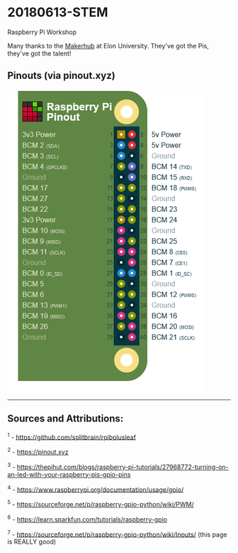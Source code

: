 # 20180613-STEM
Raspberry Pi Workshop

Many thanks to the [Makerhub](https://www.elon.edu/e/org/makers) at Elon University. They've got the Pis, they've got the talent!

## Pinouts (via pinout.xyz)

![Pinouts](https://raw.githubusercontent.com/jerrywaller/20180613-STEM/master/pinoutsXYZ.PNG)

---
## Sources and Attributions:
<sup>1</sup> - https://github.com/splitbrain/rpibplusleaf

<sup>2</sup> - https://pinout.xyz

<sup>3</sup> - https://thepihut.com/blogs/raspberry-pi-tutorials/27968772-turning-on-an-led-with-your-raspberry-pis-gpio-pins

<sup>4</sup> - https://www.raspberrypi.org/documentation/usage/gpio/

<sup>5</sup> - https://sourceforge.net/p/raspberry-gpio-python/wiki/PWM/

<sup>6</sup> - https://learn.sparkfun.com/tutorials/raspberry-gpio

<sup>7</sup> - https://sourceforge.net/p/raspberry-gpio-python/wiki/Inputs/ (this page is REALLY good)

